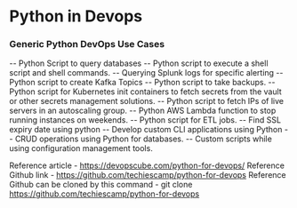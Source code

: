 # Python in Devops

### Generic Python DevOps Use Cases

-- Python Script to query databases
-- Python script to execute a shell script and shell commands.
-- Querying Splunk logs for specific alerting
-- Python script to create Kafka Topics
-- Python script to take backups.
-- Python script for Kubernetes init containers to fetch secrets from the vault or other secrets management solutions.
-- Python script to fetch IPs of live servers in an autoscaling group.
-- Python AWS Lambda function to stop running instances on weekends.
-- Python script for ETL jobs.
-- Find SSL expiry date using python
-- Develop custom CLI applications using Python
-- CRUD operations using Python for databases.
-- Custom scripts while using configuration management tools.

Reference article - https://devopscube.com/python-for-devops/
Reference Github link - https://github.com/techiescamp/python-for-devops
Reference Github can be cloned by this command - git clone https://github.com/techiescamp/python-for-devops
